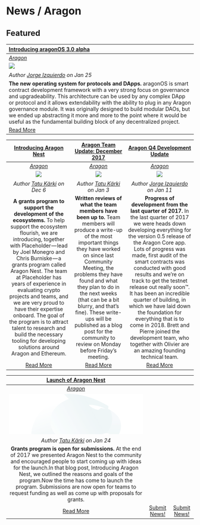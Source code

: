 # News / Aragon

## **Featured**
[**Introducing aragonOS 3.0 alpha**](https://blog.aragon.one/introducing-aragonos-3-0-alpha-the-new-operating-system-for-protocols-and-dapps-348f7ac92cff) |
:----------- |
[_Aragon_](aragon.md) |
[<img src="../images/aragonos_3_alpha.png" style="width: 50rem;">](https://blog.aragon.one/introducing-aragonos-3-0-alpha-the-new-operating-system-for-protocols-and-dapps-348f7ac92cff) |
_Author [Jorge Izquierdo](https://blog.aragon.one/@izqui9) on Jan 25_ |
**The new operating system for protocols and DApps.** aragonOS is smart contract development framework with a very strong focus on governance and upgradeability. This architecture can be used by any complex DApp or protocol and it allows extendability with the ability to plug in any Aragon governance module. It was originally designed to build modular DAOs, but we ended up abstracting it more and more to the point where it would be useful as the fundamental building block of any decentralized project. |
[Read More](https://blog.aragon.one/introducing-aragonos-3-0-alpha-the-new-operating-system-for-protocols-and-dapps-348f7ac92cff) |

[**Introducing Aragon Nest**](https://blog.aragon.one/introducing-aragon-nest-1aa8c91c0566) | [**Aragon Team Update: December 2017**](https://blog.aragon.one/aragon-team-update-december-2017-cf076d3a46a3) | [**Aragon Q4 Development Update**](https://blog.aragon.one/aragon-q4-development-update-32a21935333e) |
:-----------:|:-----------:|:-----------:|
[_Aragon_](aragon.md) | [_Aragon_](aragon.md) | [_Aragon_](aragon.md) |
[<img src="../images/aragon_nest.png">](https://blog.aragon.one/introducing-aragon-nest-1aa8c91c0566) | [<img src="../images/aragon_december_team_update.png">](https://blog.aragon.one/aragon-team-update-december-2017-cf076d3a46a3) | [<img src="../images/aragon_dev_update.png">](https://blog.aragon.one/aragon-q4-development-update-32a21935333e) |
_Author [Tatu Kärki](https://blog.aragon.one/@Smokyish) on Dec 6_ | _Author [Tatu Kärki](https://blog.aragon.one/@Smokyish) on Jan 3_ | _Author [Jorge Izquierdo](https://blog.aragon.one/@izqui9) on Jan 11_ |
**A grants program to support the development of the ecosystems.** To help support the ecosystem flourish, we are introducing, together with Placeholder — lead by Joel Monegro and Chris Burniske — a grants program called Aragon Nest. The team at Placeholder has years of experience in evaluating crypto projects and teams, and we are very proud to have their expertise onboard. The goal of the program is to attract talent to research and build the necessary tooling for developing solutions around Aragon and Ethereum. | **Written reviews of what the team members have been up to.** Team members will produce a write-up of the most important things they have worked on since last Community Meeting, the problems they have found and what they plan to do in the next weeks (that can be a bit blurry, and that’s fine). These write-ups will be published as a blog post for the community to review on Monday before Friday’s meeting. | **Progress of development from the last quarter of 2017.** In the last quarter of 2017 we were heads down developing everything for the version 0.5 release of the Aragon Core app. Lots of progress was made, first audit of the smart contracts was conducted with good results and we’re on track to get the testnet release out really soon™. It has been an incredible quarter of building, in which we have laid down the foundation for everything that is to come in 2018. Brett and Pierre joined the development team, who together with Olivier are an amazing founding technical team. |
[Read More](https://blog.aragon.one/introducing-aragon-nest-1aa8c91c0566) | [Read More](https://blog.aragon.one/aragon-team-update-december-2017-cf076d3a46a3) | [Read More](https://blog.aragon.one/aragon-q4-development-update-32a21935333e) |

[**Launch of Aragon Nest**](https://blog.aragon.one/launch-of-aragon-nest-8d42d1a37595) | | |
:-----------:|:-----------:|:-----------:|
[_Aragon_](aragon.md) | | |
[<img src="images/launch_of_aragon_nest.png">](https://blog.aragon.one/launch-of-aragon-nest-8d42d1a37595) | | |
 _Author [Tatu Kärki](https://blog.aragon.one/@Smokyish) on Jan 24_ | | |
**Grants program is open for submissions.** At the end of 2017 we presented Aragon Nest to the community and encouraged people to start coming up with ideas for the launch.In that blog post, Introducing Aragon Nest, we outlined the reasons and goals of the program.Now the time has come to launch the program. Submissions are now open for teams to request funding as well as come up with proposals for grants. | | |
[Read More](https://blog.aragon.one/launch-of-aragon-nest-8d42d1a37595) | [Submit News!](../guides/guide_for_submitting_news.md) | [Submit News!](../guides/guide_for_submitting_news.md) |
